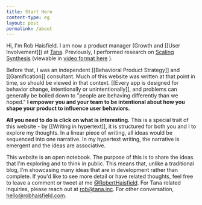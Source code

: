 ```yaml
---
title: Start Here
content-type: eg
layout: post
permalink: /about
---
```


Hi, I'm Rob Haisfield. I am now a product manager (Growth and [[User Involvement]]) at [Tana](https://twitter.com/RobertHaisfield/status/1556773260246667264). Previously, I performed research on [Scaling Synthesis](https://scalingsynthesis.com/) (viewable in [video format here](https://www.youtube.com/watch?v=enRYIUDRwWg) ).

Before that, I was an independent [[Behavioral Product Strategy]] and [[Gamification]] consultant. Much of this website was written at that point in time, so should be viewed in that context. [[Every app is designed for behavior change, intentionally or unintentionally]], and problems can generally be boiled down to "people are behaving differently than we hoped." **I empower you and your team to be intentional about how you shape your product to influence user behaviors.**

**All you need to do is click on what is interesting.** This is a special trait of this website - by [[Writing in hypertext]], it is structured for both you and I to explore my thoughts. In a linear piece of writing, all ideas would be sequenced into one narrative. In my hypertext writing, the narrative is emergent and the ideas are associative.

This website is an open notebook. The purpose of this is to share the ideas that I'm exploring and to think in public. This means that, unlike a traditional blog, I'm showcasing many ideas that are in development rather than complete. If you'd like to see more detail or have related thoughts, feel free to leave a comment or tweet at me [@RobertHaisfield](https://twitter.com/RobertHaisfield). For Tana related inquiries, please reach out at [rob@tana.inc](mailto:rob@tana.inc).  For other conversation, [hello@robhaisfield.com](mailto:hello@robhaisfield.com).